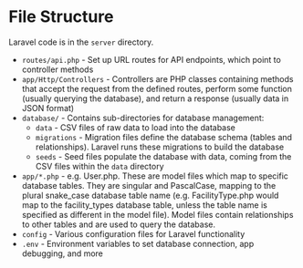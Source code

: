 # File Structure

Laravel code is in the `server` directory.

* `routes/api.php` - Set up URL routes for API endpoints, which point to controller methods
* `app/Http/Controllers` - Controllers are PHP classes containing methods that accept the request from the defined routes, perform some function (usually querying the database), and return a response (usually data in JSON format)
* `database/` - Contains sub-directories for database management:
	* `data` - CSV files of raw data to load into the database
	* `migrations` - Migration files define the database schema (tables and relationships). Laravel runs these migrations to build the database
	* `seeds` - Seed files populate the database with data, coming from the CSV files within the `data` directory
* `app/*.php` - e.g. User.php. These are model files which map to specific database tables. They are singular and PascalCase, mapping to the plural snake_case database table name (e.g. FacilityType.php would map to the facility_types database table, unless the table name is specified as different in the model file). Model files contain relationships to other tables and are used to query the database.
* `config` - Various configuration files for Laravel functionality
* `.env` - Environment variables to set database connection, app debugging, and more
